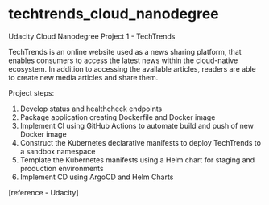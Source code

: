 # techtrends_cloud_nanodegree
Udacity Cloud Nanodegree Project 1 - TechTrends

TechTrends is an online website used as a news sharing platform, that enables consumers to access the latest news within the cloud-native ecosystem. In addition to accessing the available articles, readers are able to create new media articles and share them. 

Project steps:
1. Develop status and healthcheck endpoints
2. Package application creating Dockerfile and Docker image
3. Implement CI using GitHub Actions to automate build and push of new Docker image 
4. Construct the Kubernetes declarative manifests to deploy TechTrends to a sandbox namespace 
5. Template the Kubernetes manifests using a Helm chart for staging and production environments
6. Implement CD using ArgoCD and Helm Charts

[reference - Udacity]
